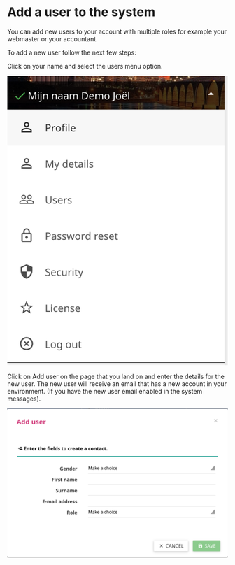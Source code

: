 # Add a user to the system

You can add new users to your account with multiple roles for example your webmaster or your accountant.

To add a new user follow the next few steps:

Click on your name and select the users menu option.

![Menu](/images/menu.png)

Click on Add user on the page that you land on and enter the details for the new user.
The new user will receive an email that has a new account in your environment. (If you have the new user email enabled in the system messages).

![Add user](/images/add_user.png)

